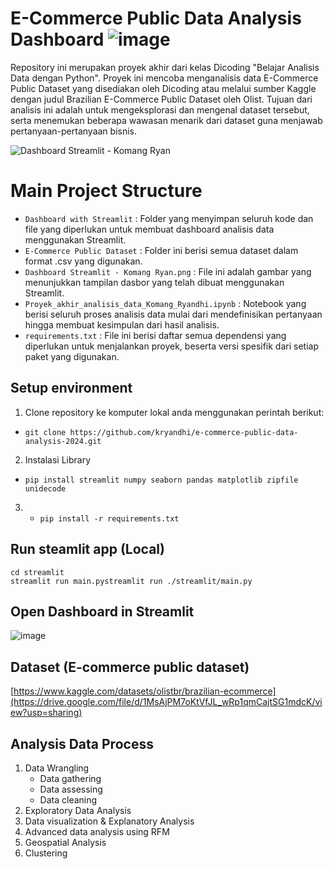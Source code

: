 # E-Commerce Public Data Analysis Dashboard ![image](https://github.com/user-attachments/assets/2c2c55a7-5f44-4d7c-ba75-60fa519b4dd1)

Repository ini merupakan proyek akhir dari kelas Dicoding "Belajar Analisis Data dengan Python". Proyek ini mencoba menganalisis data E-Commerce Public Dataset yang disediakan oleh Dicoding atau melalui sumber Kaggle dengan judul Brazilian E-Commerce Public Dataset oleh Olist. Tujuan dari analisis ini adalah untuk mengeksplorasi dan mengenal dataset tersebut, serta menemukan beberapa wawasan menarik dari dataset guna menjawab pertanyaan-pertanyaan bisnis.

![Dashboard Streamlit - Komang Ryan](https://github.com/user-attachments/assets/07890ec2-d787-4b76-a51d-6dcad273569a)

# Main Project Structure
- ``` Dashboard with Streamlit ``` :  Folder yang menyimpan seluruh kode dan file yang diperlukan untuk membuat dashboard analisis data menggunakan Streamlit.
- ``` E-Commerce Public Dataset ``` :  Folder ini berisi semua dataset dalam format .csv yang digunakan.
- ``` Dashboard Streamlit - Komang Ryan.png ``` : File ini adalah gambar yang menunjukkan tampilan dasbor yang telah dibuat menggunakan Streamlit.
- ``` Proyek_akhir_analisis_data_Komang_Ryandhi.ipynb ``` : Notebook yang berisi seluruh proses analisis data mulai dari mendefinisikan pertanyaan hingga membuat kesimpulan dari hasil analisis.
- ``` requirements.txt ``` : File ini berisi daftar semua dependensi yang diperlukan untuk menjalankan proyek, beserta versi spesifik dari setiap paket yang digunakan.
  
## Setup environment

1. Clone repository ke komputer lokal anda menggunakan perintah berikut:
- ``` git clone https://github.com/kryandhi/e-commerce-public-data-analysis-2024.git ```
2. Instalasi Library
- ``` pip install streamlit numpy seaborn pandas matplotlib zipfile unidecode ```
3. - ``` pip install -r requirements.txt ```

## Run steamlit app (Local)
```
cd streamlit
streamlit run main.pystreamlit run ./streamlit/main.py
```

## Open Dashboard in Streamlit
![image](https://github.com/user-attachments/assets/f61f9bac-716a-4233-ace4-cdd44306a98b)



## Dataset (E-commerce public dataset)
[https://www.kaggle.com/datasets/olistbr/brazilian-ecommerce](https://drive.google.com/file/d/1MsAjPM7oKtVfJL_wRp1qmCajtSG1mdcK/view?usp=sharing)

## Analysis Data Process
1. Data Wrangling
   - Data gathering
   - Data assessing
   - Data cleaning
2. Exploratory Data Analysis
3. Data visualization & Explanatory Analysis
4. Advanced data analysis using RFM
5. Geospatial Analysis
6. Clustering
